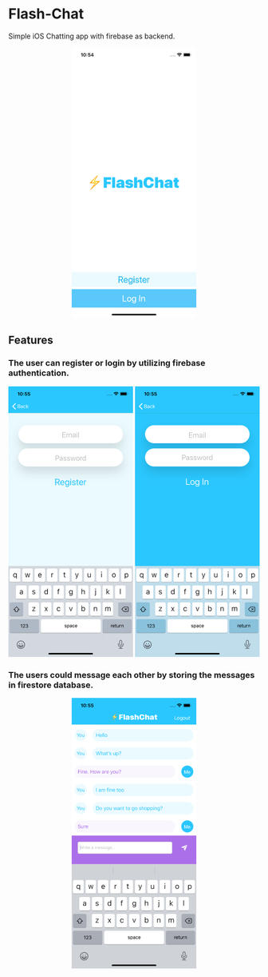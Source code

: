 # Flash-Chat
Simple iOS Chatting app with firebase as backend.

<p align="center"><img src="https://raw.githubusercontent.com/MohammedHamdi/Flash-Chat/master/Screenshots/WelcomeView.png" alt="WelcomeView" width="250" height="541"></p>

## Features

### The user can register or login by utilizing firebase authentication.
<p align="center"><img src="https://raw.githubusercontent.com/MohammedHamdi/Flash-Chat/master/Screenshots/RegisterView.png" alt="RegisterView" width="250" height="541">   <img src="https://raw.githubusercontent.com/MohammedHamdi/Flash-Chat/master/Screenshots/LoginView.png" alt="LoginView" width="250" height="541"></p>


### The users could message each other by storing the messages in firestore database.
<p align="center"><img src="https://raw.githubusercontent.com/MohammedHamdi/Flash-Chat/master/Screenshots/ChatView.png" alt="ChatView" width="250" height="541"></p>
